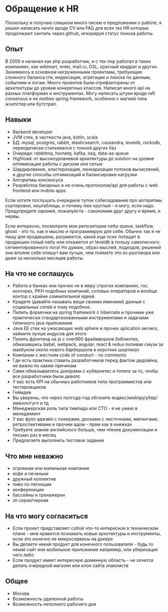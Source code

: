# Обращение к HR

Поскольку я получаю слишком много писем о предложении о работе, я решил написать нечто вроде CV или FAQ для всех тех HR которые продолжают хантить через github, игнорируя статус поиска работы.

## Опыт

В 2009 я начинал как php разработчик, и с тех пор работал в таких компаниях, как wikimart, enter, mail.ru, DSL, красный квадрат и других. Занимаюсь в основном нагруженными проектами, требующие сложного баланса r/w, индексации, агрегации и поиска по данным, событиям и логам. Много проектов были отрефакторены от архитектуры до уровня конкретных классов. Написал много api на разных платформах и инструментах. Могу написать штуки вроде raft consensus и не люблю spring framework, особенно с магией типа жхипстер или бутстрап.

## Навыки

- Backend developer
- JVM стек, в частности java, kotlin, scala
- БД: mysql, postgres, rabbit, elasticsearch, cassandra, leveldb, rocksdb, периодически сталкивался с тонной других баз
- Очереди: rabbitmq, hornetq, kafka, nsq, data-as-queue
- Highload: от высокоуровневой архитектуры до solution на уровне оптимизации работы с диском или сетью
- Шардирование, кластеризация, линеаризации потоков вычислений, и другие способы оптимизаций и балансировки нагрузки
- Алгоритмы консенсуса
- Разработка бинарных и не очень протоколов/api для работы с web frontend или mobile apps

Если хотите послушать очередное тупое собеседование про алгоритмы сортировки, хештаблицы, и почему люк круглый - я могу, если надо. Предупредите заранее, пожалуйста - сэкономим друг другу и время, и нервы.

Если интересно, посмотрите мои репозитории netty-queue, taskflow, ghost - это то, как я мыслю и программирую для себя. Обычно так я не пишу для продакшена, разумеется, какой еще псих потащит в продакшен голый netty или откажется от leveldb в пользу самописного сегментированного лога! Но думаю, образ мыслей, подходов, решений они вполне себе опишут вам лучше, чем поймете это из разговора или даже за несколько месяцев работы.

## На что не соглашусь

- Работа в банках или прочих не в меру строгих компаниях, гос. конторах, РКН подобных компаний, сотовых операторов и вообще контор с крайне сомнительной идеей.
- Крадете (давайте называть вещи своими именами) данные с социальных сетей и тому подобное.
- Пилить формочки на spring framework с hibernate и прочими уже практически стандартизованными инструментами и задачами типичного java приложения
- Java EE стек на ужасающих web sphere и прочих aplication servers, наймите лучше индусов для этого
- Пилить фронтенд на js с over990 фреймворков библиотек, обмазавшись babel, webpack, angular, react & redux попивая смузи за макбуком около нового барбершопа в коротких шортиках
- Компании с жестким code of conduct - no comments
- Где есть практика ставить разработчиков перед фактом дедлайна, не важно по каким причинам
- Сами обмазываетесь докерами с кубернетес и топите за то, чтобы все разработчики были девопс
- У вас есть KPI на обычных работников типа программистов или тестировщиков
- Геймдев
- Вы уверены, что через полгода-год обгоните яндекс/мейлру/убер/амазон/гугл и тд
- Менеджерская роль типа тимлида или СТО - я не умею в менеджмент
- У вас фулл аджайл с покерами, досками с листочками, митингами, ретроспективами и прочим адом - прям как в книжках
- Требуете знание английского больше, чем чтение документации и письмо раз в месяц
- Предлагаете выполнить тестовое задание

## Что мне неважно

- огромная или маленькая компания
- кофе и печеньки
- дружный коллектив
- пиво по пятницам
- конференкции
- бассейны и тренажерки
- зп серая/черная

## На что могу согласиться

- Если проект представляет собой что-то интересное в техническом плане - мне нравится познавать новые архитектуры и инструменты, если это конечно не микросервисы на докере
- Вы делаете некий продукт для конечного пользователя - будь то некий сайт или мобильное приложение например, или уберизация чего либо
- Если продукт имеет интересную доменную область - не хочется делать очередной магазин или клон сайта знакомств

## Общее

- Москва
- Возможность удаленной работы
- Возможность неполного рабочего дня
